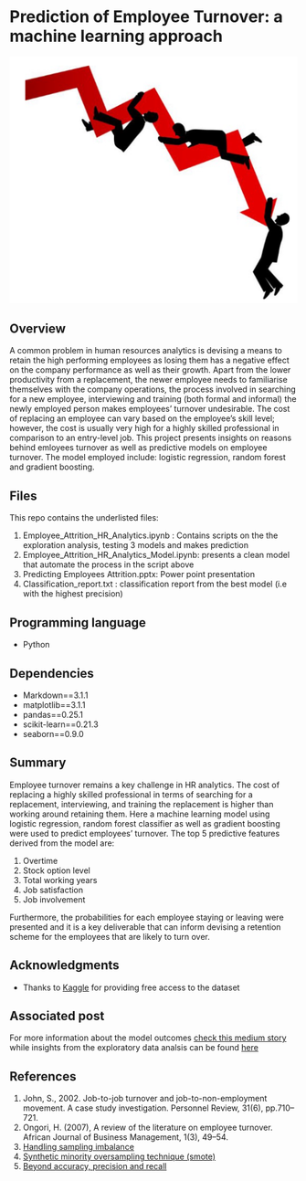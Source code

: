 # Prediction of Employee Turnover: a machine learning approach
<img src="https://github.com/SAB-6/Employeesattritionprediction/blob/master/Images/Attrition.PNG"/>

## Overview

A common problem in human resources analytics is devising a means to retain the high performing employees as losing them has a negative effect on the company performance as well as their growth. Apart from the lower productivity from a replacement, the newer employee needs to familiarise themselves with the company operations, the process involved in searching for a new employee, interviewing and training (both formal and informal) the newly employed person makes employees’ turnover undesirable. The cost of replacing an employee can vary based on the employee’s skill level; however, the cost is usually very high for a highly skilled professional in comparison to an entry-level job. This project presents insights on reasons behind emloyees turnover as well as predictive  models on  employee turnover. The model employed include: logistic regression, random forest and gradient boosting.

## Files

This repo contains the underlisted files:
1. Employee_Attrition_HR_Analytics.ipynb : Contains scripts on the the exploration analysis, testing 3 models and makes prediction
2. Employee_Attrition_HR_Analytics_Model.ipynb: presents a clean model that automate the process in the script above
3. Predicting Employees Attrition.pptx: Power point presentation
4. Classification_report.txt : classification report from the best model (i.e with the highest precision)

## Programming language
- Python

## Dependencies
- Markdown==3.1.1
- matplotlib==3.1.1
- pandas==0.25.1
- scikit-learn==0.21.3
- seaborn==0.9.0

## Summary
Employee turnover remains a key challenge in HR analytics. The cost of replacing a highly skilled professional in terms of searching for a replacement, interviewing, and training the replacement is higher than working around retaining them. Here a machine learning model using logistic regression, random forest classifier as well as gradient boosting were used to predict employees’ turnover. The top 5 predictive features derived from the model are:
1. Overtime
2. Stock option level
3. Total working years
4. Job satisfaction
5. Job involvement

Furthermore, the probabilities for each employee staying or leaving were presented and it is a key deliverable that can inform devising a retention scheme for the employees that are likely to turn over.

## Acknowledgments
- Thanks to <a href="https://www.kaggle.com/pavansubhasht/ibm-hr-analytics-attrition-dataset">Kaggle</a> for providing free access to the dataset

## Associated post
 For more information about the model outcomes <a href="https://medium.com/@shereef.bankole_13733/prediction-employee-turnover-a-machine-learning-approach-cdce7ad57890">check this medium story</a> while insights from the exploratory data analsis can be found <a href="https://medium.com/@shereef.bankole_13733/few-reasons-behind-employees-turnover-evidence-from-exploratory-data-analysis-3e058bacd9b8">here</a>

## References
1. John, S., 2002. Job-to-job turnover and job-to-non-employment movement. A case study investigation. Personnel Review, 31(6), pp.710–721.
2. Ongori, H. (2007), A review of the literature on employee turnover. African Journal of Business Management, 1(3), 49–54.
3. <a href="https://www.kdnuggets.com/2017/06/7-techniques-handle-imbalanced-data.html">Handling sampling imbalance</a>
4. <a href="https://imbalanced-learn.readthedocs.io/en/stable/over_sampling.html">Synthetic minority oversampling technique (smote)</a>
5. <a href="https://towardsdatascience.com/beyond-accuracy-precision-and-recall-3da06bea9f6c">Beyond accuracy, precision and recall</a>
